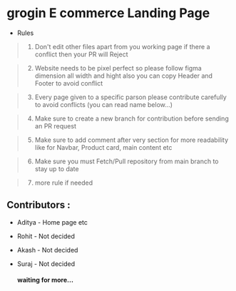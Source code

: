 # grogin E commerce Landing Page

* Rules
> 1) Don't edit other files apart from you working page if there a conflict then your PR will Reject 

>2) Website needs to be pixel perfect so please follow figma dimension all width and hight also you can copy Header and Footer to avoid conflict

>3) Every page given to a specific parson please contribute carefully to avoid conflicts (you can read name below...)

>4) Make sure to create a new branch for contribution before sending an PR request 

>5) Make sure to add comment after very section for more readability like for Navbar, Product card, main content etc

>6) Make sure you must Fetch/Pull repository from main branch to stay up to date 

>7) more rule if needed

## Contributors :
* Aditya - Home page etc
* Rohit - Not decided
* Akash - Not decided
* Suraj - Not decided

  #### waiting for more...


